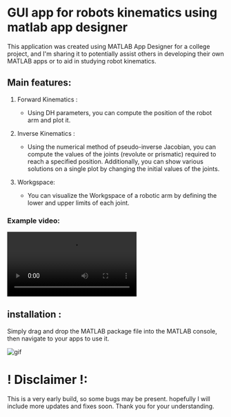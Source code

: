 # GUI app for robots kinematics using matlab app designer

This application was created using MATLAB App Designer for a college project, and I'm sharing it to potentially assist others in developing their own MATLAB apps or to aid in studying robot kinematics.


## Main features:

1. Forward Kinematics : 
    * Using DH parameters, you can compute the position of the robot arm and plot it.

2. Inverse Kinematics : 
    * Using the numerical method of pseudo-inverse Jacobian, you can compute the values of the joints (revolute or prismatic) required to reach a specified position. Additionally, you can show various solutions on a single plot by changing the initial values of the joints.

 3. Workgspace: 
    * You can visualize the Workgspace of a robotic arm by defining the lower and upper limits of each joint.

### Example video:

![vid](Example_video.mp4)

<!-- <video width="720" height="360" controls>
  <source src="Example_video.mp4" type="video/mp4">
</video> -->

## installation :
Simply drag and drop the MATLAB package file into the MATLAB console, then navigate to your apps to use it.

![gif](gif.gif)

# ! Disclaimer !:

This is a very early build, so some bugs may be present. hopefully I will include more updates and fixes soon. Thank you for your understanding.